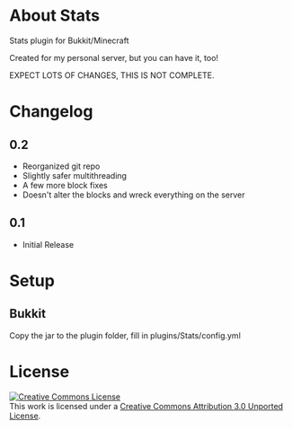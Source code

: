 About Stats
===========
Stats plugin for Bukkit/Minecraft

Created for my personal server, but you can have it, too!

EXPECT LOTS OF CHANGES, THIS IS NOT COMPLETE.

Changelog
=========
0.2
---
  * Reorganized git repo
  * Slightly safer multithreading
  * A few more block fixes
  * Doesn't alter the blocks and wreck everything on the server

0.1
---
  * Initial Release

Setup
=====

Bukkit
------
Copy the jar to the plugin folder, fill in plugins/Stats/config.yml

License
=======
<a rel="license" href="http://creativecommons.org/licenses/by/3.0/"><img alt="Creative Commons License" style="border-width:0" src="http://i.creativecommons.org/l/by/3.0/88x31.png" /></a><br />
This work is licensed under a <a rel="license" href="http://creativecommons.org/licenses/by/3.0/">Creative Commons Attribution 3.0 Unported License</a>.
